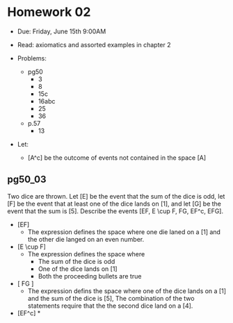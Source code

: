 # Homework 02
* Due: Friday, June 15th 9:00AM
* Read: axiomatics and assorted examples in chapter 2
* Problems: 
  * pg50 
      * 3
      * 8
      * 15c
      * 16abc
      * 25
      * 36
  * p.57
      * 13

* Let: 
  * \[A^c\] be the outcome of events not contained in the space \[A\]

## pg50_03

Two dice are thrown. Let \[E\] be the event that the sum of the 
dice is odd, let \[F\] be the event that at least one of the dice 
lands on \[1\], and let \[G\] be the event that the sum is \[5\]. Describe 
the events \[EF, E \cup F, FG, EF^c, EFG\].

* \[EF\]
  * The expression defines the space where one die laned on a \[1\] and the other 
    die langed on an even number.
* \[E \cup F\]
  * The expression defines the space where 
    * The sum of the dice is odd
    * One of the dice lands on \[1\]
    * Both the proceeding bullets are true
* \[ FG \]
  * The expression defins the space where one of the dice lands on a \[1\] and 
    the sum of the dice is \[5\],  The combination of the two statements require
    that the the second dice land on a \[4\].
* \[EF^c\]
  * 
